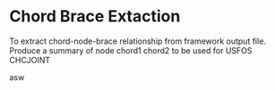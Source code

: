 # Chord Brace Extaction

To extract chord-node-brace relationship from framework output file. 
Produce a summary of node chord1 chord2 to be used for USFOS CHCJOINT

asw
